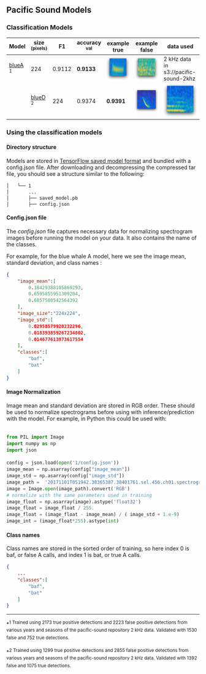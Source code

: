 ## Pacific Sound Models
 
### Classification Models

|Model |size<br><sup>(pixels) | F1 | accuracy <sup>val | example true | example false  | data used |
|---|---|---|---|---|--- |  ---|   
|[blueA](https://pacific-sound-models.s3.amazonaws.com//bluewhale-a-resnet50-2021-09-22-21-05-23-858.tar.gz) <sup>1    |224 | 0.9112 | **0.9133** | ![ Image link ](imgs/bat.png)| ![ Image link ](imgs/baf.png)| 2 kHz data in s3://pacific-sound-2khz |
    |[blueD](https://pacific-sound-models.s3.amazonaws.com/bluewhale-d-resnet50-2021-09-24-03-42-22-608.tar.gz) <sup>2     |224 | 0.9374 | **0.9391** | ![ Image link ](imgs/bdt.png)| ![ Image link ](imgs/bdf.png) | 2 kHz data in s3://pacific-sound-2khz |

### Using the classification models

#### Directory structure

Models are stored in [TensorFlow saved model format](https://www.tensorflow.org/guide/saved_model) and bundled with a config.json file.
After downloading and decompressing the compressed tar file, you should see a structure similar to the following:

~~~
│   └── 1
│       ...
│       ├── saved_model.pb
│       ├── config.json
~~~


#### Config.json file

The *config.json* file captures necessary data for normalizing spectrogram images before running the model on your data. 
It also contains the name of the classes.

For example, for the blue whale A model, here we see the image mean, standard deviation, and class names :

```json
{
    "image_mean":[
        0.18429388105869293,
        0.6595855951309204,
        0.6857580542564392
    ],
    "image_size":"224x224",
    "image_std":[
        0.02958579920232296,
        0.018393859267234802,
        0.014677613973617554
    ],
    "classes":[
        "baf",
        "bat"
    ]
}
```

#### Image Normalization

Image mean and standard deviation are stored in RGB order. These should be used to normalize spectrograms before
using with inference/prediction with the model. For example, in Python this could  be used with:

```python

from PIL import Image
import numpy as np
import json

config = json.load(open('1/config.json'))
image_mean = np.asarray(config["image_mean"])
image_std = np.asarray(config["image_std"])
image_path =  '20171101T051942.38365387.38401761.sel.456.ch01.spectrogram.jpg'
image = Image.open(image_path).convert('RGB')
# normalize with the same parameters used in training
image_float = np.asarray(image).astype('float32')
image_float = image_float / 255.
image_float = (image_float - image_mean) / ( image_std + 1.e-9)
image_int = (image_float*255).astype(int)

```


#### Class names

Class names are stored in the sorted order of training, so here index 0 is baf, or false A calls,
and index 1 is bat, or true A calls. 

```json
{
    ...
    "classes":[
        "baf",
        "bat"
    ]
}
```

---

*<sup>1  Trained using 2173 true positive detections and 2223 false positive detections from various years and seasons of 
the pacific-sound repository 2 kHz data.   Validated with 1530 false and 752 true detections. 

*<sup>2  Trained using 1299 true positive detections and 2855 false positive detections from various years and seasons of 
the pacific-sound repository 2 kHz data.   Validated with 1392 false and 1075 true detections. 

